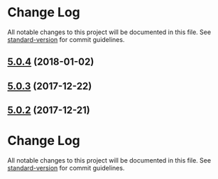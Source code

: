 # Change Log

All notable changes to this project will be documented in this file. See [standard-version](https://github.com/conventional-changelog/standard-version) for commit guidelines.

<a name="5.0.4"></a>
## [5.0.4](https://github.com/raptorbox/raptor-app/compare/v5.0.3...v5.0.4) (2018-01-02)



<a name="5.0.3"></a>
## [5.0.3](https://github.com/raptorbox/raptor-app/compare/v5.0.2...v5.0.3) (2017-12-22)



<a name="5.0.2"></a>
## [5.0.2](https://github.com/raptorbox/raptor-app/compare/v5.0.1...v5.0.2) (2017-12-21)



# Change Log

All notable changes to this project will be documented in this file. See [standard-version](https://github.com/conventional-changelog/standard-version) for commit guidelines.
